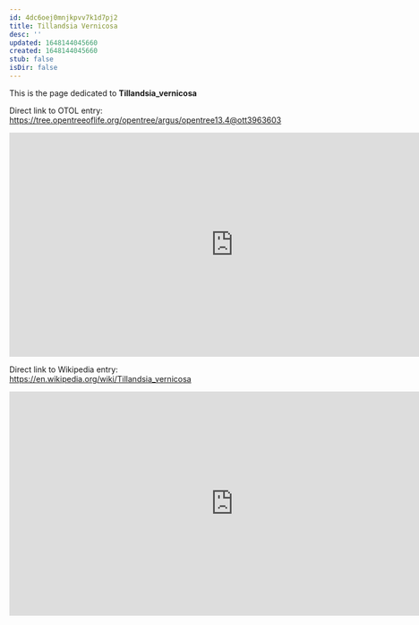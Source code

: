 ```yaml
---
id: 4dc6oej0mnjkpvv7k1d7pj2
title: Tillandsia Vernicosa
desc: ''
updated: 1648144045660
created: 1648144045660
stub: false
isDir: false
---
```

This is the page dedicated to **Tillandsia_vernicosa**


Direct link to OTOL entry: https://tree.opentreeoflife.org/opentree/argus/opentree13.4@ott3963603



<html>
    <body>
    <iframe src="https://tree.opentreeoflife.org/opentree/argus/opentree13.4@ott3963603"
    width="800" height="400" frameborder="0" allowfullscreen> </iframe>
    </body>
</html>
    


Direct link to Wikipedia entry: https://en.wikipedia.org/wiki/Tillandsia_vernicosa



<html>
    <body>
    <iframe src="https://en.wikipedia.org/wiki/Tillandsia_vernicosa"
    width="800" height="400" frameborder="0" allowfullscreen> </iframe>
    </body>
</html>
    
